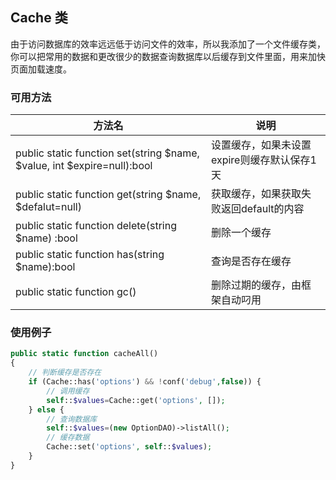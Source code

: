 ## Cache 类
由于访问数据库的效率远远低于访问文件的效率，所以我添加了一个文件缓存类，
你可以把常用的数据和更改很少的数据查询数据库以后缓存到文件里面，用来加快页面加载速度。

### 可用方法

| 方法名 | 说明|
|-------|-----|
| public static function set(string $name, $value, int $expire=null):bool | 设置缓存，如果未设置expire则缓存默认保存1天 |
| public static function get(string $name, $defalut=null) | 获取缓存，如果获取失败返回default的内容|
| public static function delete(string $name) :bool | 删除一个缓存|
|public static function has(string $name):bool| 查询是否存在缓存|
|public static function gc()| 删除过期的缓存，由框架自动叼用|


### 使用例子
```php
public static function cacheAll()
{
    // 判断缓存是否存在
    if (Cache::has('options') && !conf('debug',false)) {
        // 调用缓存
        self::$values=Cache::get('options', []);
    } else {
        // 查询数据库
        self::$values=(new OptionDAO)->listAll();
        // 缓存数据
        Cache::set('options', self::$values);
    }
}
```